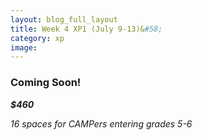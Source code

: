 ```yaml
---
layout: blog_full_layout
title: Week 4 XP1 (July 9-13)&#58; 
category: xp
image: 
---
```



### Coming Soon!

**_$460_**

*16 spaces for CAMPers entering grades 5-6*


